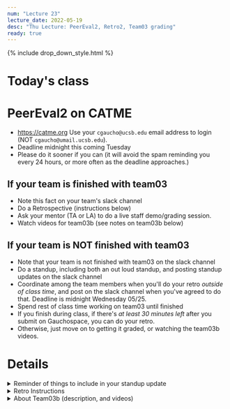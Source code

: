 ```yaml
---
num: "Lecture 23"
lecture_date: 2022-05-19
desc: "Thu Lecture: PeerEval2, Retro2, Team03 grading"
ready: true
---
```


{% include drop_down_style.html %}


# Today's class

# PeerEval2 on CATME

* <https://catme.org>  Use your `cgaucho@ucsb.edu` email address to login (NOT `cgaucho@umail.ucsb.edu`).
* Deadline midnight this coming Tuesday
* Please do it sooner if you can (it will avoid the spam reminding you every 24 hours, or more often as the deadline approaches.)

## If your team is finished with team03

* Note this fact on your team's slack channel
* Do a Retrospective (instructions below)
* Ask your mentor (TA or LA) to do a live staff demo/grading session.
* Watch videos for team03b (see notes on team03b below)

## If your team is NOT finished with team03


* Note that your team is not finished with team03 on the slack channel
* Do a standup, including both an out loud standup, and posting standup updates on the slack channel
* Coordinate among the team members when you'll do your retro *outside of class time*, and post on the slack channel when you've agreed to do that.  Deadline is midnight Wednesday 05/25.
* Spend rest of class time working on team03 until finished
* If you finish during class, if there's *at least 30 minutes left* after you submit on Gauchospace, you can do your retro.
* Otherwise, just move on to getting it graded, or watching the team03b videos. 

# Details

<details>
<summary>
Reminder of things to include in your standup update
</summary>
* What have you gotten done since last Thursday's class?
* What you are working on now
* Are there any blockers with what you are working on now?
  
Optional:
* When do you think you might be finished?
</details>

<details>
<summary>
Retro Instructions
</summary>

# Retrospective: the heart of Agile

The core principle of Agile is "inspect and adapt".  
* It was "inspecting and adapting" that led the original authors of the [Agile Manifesto](https://agilemanifesto.org/) to their ideas.
* It has been by "inspecting and adapting" that the Agile philosophy continues to grow and develop.

Inspect and Adapt is, in many ways, linked to the *Scientific Method*; 
* we observe
* we form a hypothesis
* we do an experiment

All in the service of doing a better job of software development.

In a retro, the team stops, pauses, reflects, and most importantly *comes up with an actionable change* for their practice.

# Today's Retro

* Start by having everyone take 5 minutes to read through this article: <https://ucsb-cs156.github.io/topics/agile_retros/>
  - Really read it!  It has the instructions for the most important activity in today's class
 
* Next, choose a leader for your retro. It should be someone that has read the instructions and is comfortable leading the group. 
* Then, locate the Google Drive folder for your team.  It should be linked in your Slack channel with a `gdrive` link this:

<img width="260" alt="image" src="https://user-images.githubusercontent.com/1119017/166498621-8fc7d61a-4d76-404d-9514-ea4672667ad9.png">

Earlier, you should have created a folder called `Retros` and in that folder, create a document `Retro1`.  

Now create a new document in that folder called `Retro2`

Then follow the instructions in the <https://ucsb-cs156.github.io/topics/agile_retros/> article for  Stop/Start/Continue retro, with one difference:
* As part of your discussion, revisit the experiment from your previous retro
* Discuss: was it a success? 
  - Did we follow through on the change we said we would make?
  - Did we get the results we were expecting?
  - What, if anything, did we learn from this experiment?

In the document, write down who your retro leader is.
  
At the end of the process, you should have in your document:
* Name of person leading the retro at the top, and a list of who participated
* A document with three parts, "stop/start/continue", and items from each member under the three categories
* Dot voting (three votes per team member participating) on the items in the document.
* A summary of the discussion about the previous experiment:
  - Did we follow through on the change we said we would make?
  - Did we get the results we were expecting?
  - What, if anything, did we learn from this experiment?
* A summary at the bottom on a new "experiment" in the form "If we change X we hope to see Y result"
  - This should be related to one of the top three items by votes that your group agreed on.
* A brief explanation of how you will know whether your experiment was or was not a success.

After the retro is done, you can:
* Ask a staff member to look over your GDrive document; they'll check it to make sure it has the required elements:
  - items from each member under start/stop/continue
  - dot voting
  - discusion of previous experiment
  - a new experiment, including the criteria by which you can know whether the experiment was a success
 
</details>



<details>
<summary>
About Team03b (description, and videos)
</summary>


In team03b, we'll see the rest of the steps for crud operations in React: the missing steps being adding Create and Update.
  
Note that team03b may take various forms; I'm still working out with the staff when we'll be ready to start the legacy code projects.
* At one end of the spectrum, it might not be an assignment at all, but instead, just a set of reference videos you can look at if you need the skills mentioned in them.
* At the other end, it might be a full blown assignment, with every team member implementing the missing operations (Create, Edit) for their database record, on top of team03.
* It might be somewhere in between. 
  
I'll let you know by Tuesday's lecture.  In the meantime, here are the videos.

* [Review of adding a placeholder page](https://gauchocast.hosted.panopto.com/Panopto/Pages/Viewer.aspx?id=db114e24-092a-40f6-a27b-ae98015c4c89) (27 min)
* [Adding a form (part 1)](https://gauchocast.hosted.panopto.com/Panopto/Pages/Viewer.aspx?id=6fd8bf45-02a2-4307-8968-ae99017d7f38) Includes discussion of WIP commits(30 min)
* [Adding form (part 2)](https://gauchocast.hosted.panopto.com/Panopto/Pages/Viewer.aspx?id=435757bd-48f9-4364-8412-ae99017ee0f1) Following up on a WIP commit (1 hour, 10 minutes)
* [Incorporate form into working create page](https://gauchocast.hosted.panopto.com/Panopto/Pages/Viewer.aspx?id=9a4212ad-1f83-4df2-b034-ae9a011cb45d)  (41 min)
* [Respond to code review on form PR](https://gauchocast.hosted.panopto.com/Panopto/Pages/Viewer.aspx?id=120a3583-6903-4d0f-b68b-ae9a011be307) (21 min)
* [Rebase on main, add edit page](https://gauchocast.hosted.panopto.com/Panopto/Pages/Viewer.aspx?id=87fc899a-f57d-4c51-9daa-ae9a013ef71d) (1 hour, 9 min)
* [Add column with edit buttons to index page and finish up](https://gauchocast.hosted.panopto.com/Panopto/Pages/Viewer.aspx?id=a65155aa-db2e-4ac5-a1f4-ae9a01511b48) (50 min)


</details>


